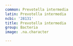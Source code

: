 ```yaml
---
common: Prevotella intermedia
latin: Prevotella intermedia
ncbi: '28131'
title: Prevotella intermedia
group: Bacteria
image: .na.character

---
```

